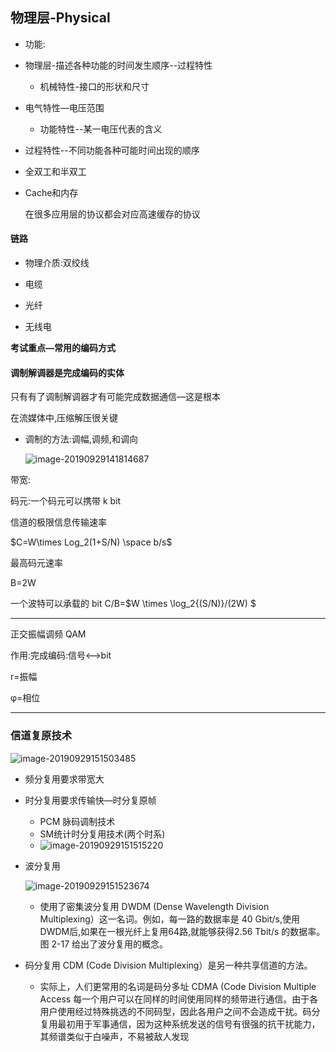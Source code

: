 ## 物理层-Physical



- 功能:

- 物理层-描述各种功能的时间发生顺序--过程特性

	- 机械特性-接口的形状和尺寸
- 电气特性—电压范围
	
	- 功能特性--某一电压代表的含义
- 过程特性--不同功能各种可能时间出现的顺序

- 全双工和半双工

- Cache和内存

    在很多应用层的协议都会对应高速缓存的协议

#### 链路

- 物理介质:双绞线

- 电缆

- 光纤

- 无线电

**考试重点—常用的编码方式**

#### 调制解调器是完成编码的实体

只有有了调制解调器才有可能完成数据通信—这是根本

在流媒体中,压缩解压很关键

- 调制的方法:调幅,调频,和调向

    ![image-20190929141814687](https://cy-1256894686.cos.ap-beijing.myqcloud.com/cy/2019-09-29-061815.png)

带宽:

码元:一个码元可以携带 k bit

信道的极限信息传输速率

$C=W\times Log_2(1+S/N) \space  b/s$

最高码元速率

B=2W

一个波特可以承载的 bit 
C/B=$W \times \log_2{(S/N)}/(2W) $

---

正交振幅调频 QAM

作用:完成编码:信号<—>bit

r=振幅

φ=相位

---

### 信道复原技术

![image-20190929151503485](https://cy-1256894686.cos.ap-beijing.myqcloud.com/cy/2019-09-29-071503.png)

- 频分复用要求带宽大

- 时分复用要求传输快—时分复原帧
    - PCM 脉码调制技术
    - SM统计时分复用技术(两个时系)
    - ![image-20190929151515220](https://cy-1256894686.cos.ap-beijing.myqcloud.com/cy/2019-09-29-071515.png)
    
- 波分复用

    

    ![image-20190929151523674](https://cy-1256894686.cos.ap-beijing.myqcloud.com/cy/2019-09-29-071534.png)

    - 使用了密集波分复用 DWDM (Dense Wavelength Division Multiplexing）这一名词。例如，每一路的数据率是 40 Gbit/s,使用DWDM后,如果在一根光纤上复用64路,就能够获得2.56 Tbit/s 的数据率。图 2-17 给出了波分复用的概念。

- 码分复用 CDM (Code Division Multiplexing）是另一种共享信道的方法。

    - 实际上，人们更常用的名词是码分多址 CDMA (Code Division Multiple Access 每一个用户可以在同样的时间使用同样的频带进行通信。由于各用户使用经过特殊挑选的不同码型，因此各用户之间不会造成干扰。码分复用最初用于军事通信，因为这种系统发送的信号有很强的抗干扰能力，其频谱类似于白噪声，不易被敌人发现
